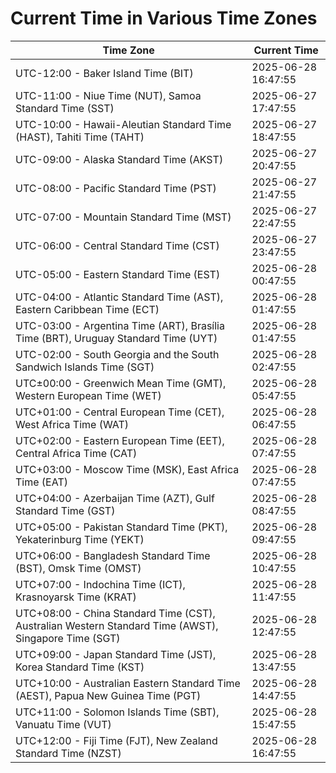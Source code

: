 # Current Time in Various Time Zones

| Time Zone | Current Time |
|-----------|--------------|
| UTC-12:00 - Baker Island Time (BIT) | 2025-06-28 16:47:55 |
| UTC-11:00 - Niue Time (NUT), Samoa Standard Time (SST) | 2025-06-27 17:47:55 |
| UTC-10:00 - Hawaii-Aleutian Standard Time (HAST), Tahiti Time (TAHT) | 2025-06-27 18:47:55 |
| UTC-09:00 - Alaska Standard Time (AKST) | 2025-06-27 20:47:55 |
| UTC-08:00 - Pacific Standard Time (PST) | 2025-06-27 21:47:55 |
| UTC-07:00 - Mountain Standard Time (MST) | 2025-06-27 22:47:55 |
| UTC-06:00 - Central Standard Time (CST) | 2025-06-27 23:47:55 |
| UTC-05:00 - Eastern Standard Time (EST) | 2025-06-28 00:47:55 |
| UTC-04:00 - Atlantic Standard Time (AST), Eastern Caribbean Time (ECT) | 2025-06-28 01:47:55 |
| UTC-03:00 - Argentina Time (ART), Brasília Time (BRT), Uruguay Standard Time (UYT) | 2025-06-28 01:47:55 |
| UTC-02:00 - South Georgia and the South Sandwich Islands Time (SGT) | 2025-06-28 02:47:55 |
| UTC±00:00 - Greenwich Mean Time (GMT), Western European Time (WET) | 2025-06-28 05:47:55 |
| UTC+01:00 - Central European Time (CET), West Africa Time (WAT) | 2025-06-28 06:47:55 |
| UTC+02:00 - Eastern European Time (EET), Central Africa Time (CAT) | 2025-06-28 07:47:55 |
| UTC+03:00 - Moscow Time (MSK), East Africa Time (EAT) | 2025-06-28 07:47:55 |
| UTC+04:00 - Azerbaijan Time (AZT), Gulf Standard Time (GST) | 2025-06-28 08:47:55 |
| UTC+05:00 - Pakistan Standard Time (PKT), Yekaterinburg Time (YEKT) | 2025-06-28 09:47:55 |
| UTC+06:00 - Bangladesh Standard Time (BST), Omsk Time (OMST) | 2025-06-28 10:47:55 |
| UTC+07:00 - Indochina Time (ICT), Krasnoyarsk Time (KRAT) | 2025-06-28 11:47:55 |
| UTC+08:00 - China Standard Time (CST), Australian Western Standard Time (AWST), Singapore Time (SGT) | 2025-06-28 12:47:55 |
| UTC+09:00 - Japan Standard Time (JST), Korea Standard Time (KST) | 2025-06-28 13:47:55 |
| UTC+10:00 - Australian Eastern Standard Time (AEST), Papua New Guinea Time (PGT) | 2025-06-28 14:47:55 |
| UTC+11:00 - Solomon Islands Time (SBT), Vanuatu Time (VUT) | 2025-06-28 15:47:55 |
| UTC+12:00 - Fiji Time (FJT), New Zealand Standard Time (NZST) | 2025-06-28 16:47:55 |

